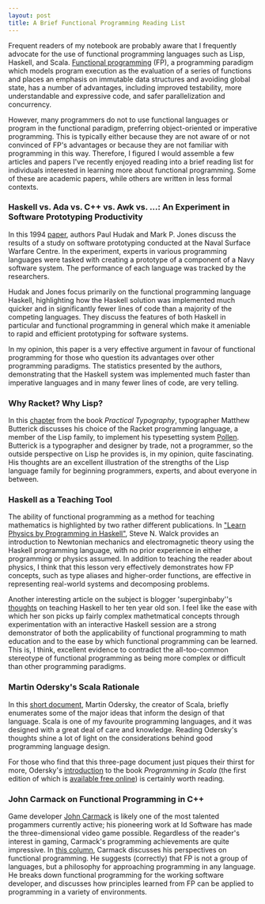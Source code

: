 ```yaml
---
layout: post
title: A Brief Functional Programming Reading List
---
```


Frequent readers of my notebook are probably aware that I frequently advocate for the use of functional programming languages such as Lisp, Haskell, and Scala. [Functional programming](http://en.wikipedia.org/wiki/Functional_programming) (FP), a programming paradigm which models program execution as the evaluation of a series of functions and places an emphasis on immutable data structures and avoiding global state, has a number of advantages, including improved testability, more understandable and expressive code, and safer parallelization and concurrency. 

However, many programmers do not to use functional languages or program in the functional paradigm, preferring object-oriented or imperative programming. This is typically either because they are not aware of or not convinced of FP's advantages or because they are not familiar with programming in this way. Therefore, I figured I would assemble a few articles and papers I've recently enjoyed reading into a brief reading list for individuals interested in learning more about functional programming. Some of these are academic papers, while others are written in less formal contexts.

### Haskell vs. Ada vs. C++ vs. Awk vs. ...: An Experiment in Software Prototyping Productivity

In this 1994 [paper](http://www.cs.yale.edu/publications/techreports/tr1049.pdf), authors Paul Hudak and Mark P. Jones discuss the results of a study on software prototyping conducted at the Naval Surface Warfare Centre. In the experiment, experts in various programming languages were tasked with creating a prototype of a component of a Navy software system. The performance of each language was tracked by the researchers. 

Hudak and Jones focus primarily on the functional programming language Haskell, highlighting how the Haskell solution was implemented much quicker and in significantly fewer lines of code than a majority of the competing languages. They discuss the features of both Haskell in particular and functional programming in general which make it ameniable to rapid and efficient prototyping for software systems.

In my opinion, this paper is a very effective argument in favour of functional programming for those who question its advantages over other programming paradigms. The statistics presented by the authors, demonstrating that the Haskell system was implemented much faster than imperative languages and in many fewer lines of code, are very telling.

### Why Racket? Why Lisp?

In this [chapter](http://practicaltypography.com/why-racket-why-lisp.html) from the book _Practical Typography_, typographer Matthew Butterick discusses his choice of the Racket programming language, a member of the Lisp family, to implement his typesetting system [Pollen](http://pollenpub.com). Butterick is a typographer and designer by trade, not a programmer, so the outside perspective on Lisp he provides is, in my opinion, quite fascinating. His thoughts are an excellent illustration of the strengths of the Lisp language family for beginning programmers, experts, and about everyone in between.

### Haskell as a Teaching Tool

The ability of functional programming as a method for teaching mathematics is highlighted by two rather different publications. In ["Learn Physics by Programming in Haskell"](http://arxiv.org/abs/1412.4880), Steve N. Walck provides an introduction to Newtonian mechanics and electromagnetic theory using the Haskell programming language, with no prior experience in either programming or physics assumed. In addition to teaching the reader about physics, I think that this lesson very effectively demonstrates how FP concepts, such as type aliases and higher-order functions, are effective in representing real-world systems and decomposing problems.

Another interesting article on the subject is blogger 'superginbaby''s [thoughts](https://superginbaby.wordpress.com/2015/04/08/teaching-haskell-to-a-10-year-old-day-1/) on teaching Haskell to her ten year old son. I feel like the ease with which her son picks up fairly complex mathetmatical concepts through experimentation with an interactive Haskell session are a strong demonstrator of both the applicability of functional programming to math education and to the ease by which functional programming can be learned. This is, I think, excellent evidence to contradict the all-too-common stereotype of functional programming as being more complex or difficult than other programming paradigms.

### Martin Odersky's Scala Rationale

In this [short document](http://www.scala-lang.org/docu/files/ScalaRationale.pdf), Martin Odersky, the creator of Scala, briefly enumerates some of the major ideas that inform the design of that language. Scala is one of my favourite programming languages, and it was designed with a great deal of care and knowledge. Reading Odersky's thoughts shine a lot of light on the considerations behind good programming language design.

For those who find that this three-page document just piques their thirst for more, Odersky's [introduction](http://www.artima.com/pins1ed/a-scalable-language.html) to the book _Programming in Scala_ (the first edition of which is [available free online](http://www.artima.com/pins1ed/index.html)) is certainly worth reading. 

### John Carmack on Functional Programming in C++

Game developer [John Carmack](http://en.wikipedia.org/wiki/John_Carmack) is likely one of the most talented progammers currently active; his pioneering work at Id Software has made the three-dimensional video game possible. Regardless of the reader's interest in gaming, Carmack's programming achievements are quite impressive. In [this column](http://gamasutra.com/view/news/169296/Indepth_Functional_programming_in_C.php), Carmack discusses his perspectives on functional programming. He suggests (correctly) that FP is not a group of languages, but a philosophy for approaching programming in any language. He breaks down functional programming for the working software developer, and discusses how principles learned from FP can be applied to programming in a variety of environments.